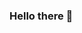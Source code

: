 ### Hello there 👋

<!--
**FoxMD/FoxMD** is a ✨ _special_ ✨ repository because its `README.md` (this file) appears on your GitHub profile.
 
[![Top Langs](https://github-readme-stats.vercel.app/api/top-langs/?username=FoxMD&hide=html,c&layout=compact)](https://github.com/anuraghazra/github-readme-stats)
 
 Here are some ideas to get you started:

- 🔭 I’m currently working on ...
- 🌱 I’m currently learning ...
- 👯 I’m looking to collaborate on ...
- 🤔 I’m looking for help with ...
- 💬 Ask me about ...
- 📫 How to reach me: ...
- 😄 Pronouns: ...
- ⚡ Fun fact: ...
-->
